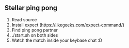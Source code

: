 ## Stellar ping pong

1) Read source
2) Install expect (https://likegeeks.com/expect-command/)
3) Find ping pong partner
3) ./start.sh <ping pong partner> on both sides
4) Watch the match inside your keybase chat :D
